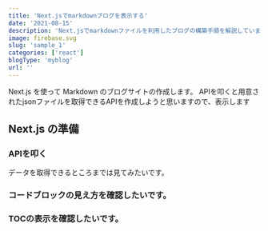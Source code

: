 ```yaml
---
title: 'Next.jsでmarkdownブログを表示する'
date: '2021-08-15'
description: 'Next.jsでmarkdownファイルを利用したブログの構築手順を解説しています。'
image: firebase.svg
slug: 'sample_1'
categories: ['react']
blogType: 'myblog'
url: ''
---
```


Next.js を使って Markdown のブログサイトの作成します。
APIを叩くと用意されたjsonファイルを取得できるAPIを作成しようと思いますので、表示します

## Next.js の準備

### APIを叩く

データを取得できるところまでは見てみたいです。

### コードブロックの見え方を確認したいです。

### TOCの表示を確認したいです。